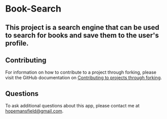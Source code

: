 # Book-Search

## This project is a search engine that can be used to search for books and save them to the user's profile.

## Contributing

For information on how to contribute to a project through forking, please visit the 
GitHub documentation on [Contributing to projects through forking](https://docs.github.com/en/get-started/quickstart/contributing-to-projects).

## Questions
    
To ask additional questions about this app, please contact me at hopemansfield@gmail.com.


